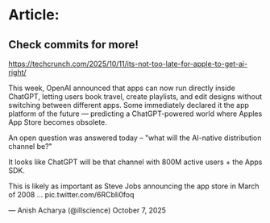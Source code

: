 # Article:

## Check commits for more!
https://techcrunch.com/2025/10/11/its-not-too-late-for-apple-to-get-ai-right/

This week, OpenAI announced that apps can now run directly inside ChatGPT, letting users book travel, create playlists, and edit designs without switching between different apps. Some immediately declared it the app platform of the future &#8212; predicting a ChatGPT-powered world where Apples App Store becomes obsolete.

An open question was answered today &#8211; "what will the AI-native distribution channel be?"

It looks like ChatGPT will be that channel with 800M active users + the Apps SDK.

This is likely as important as Steve Jobs announcing the app store in March of 2008 &#8230; pic.twitter.com/6RCbIi0foq

&mdash; Anish Acharya (@illscience) October 7, 2025